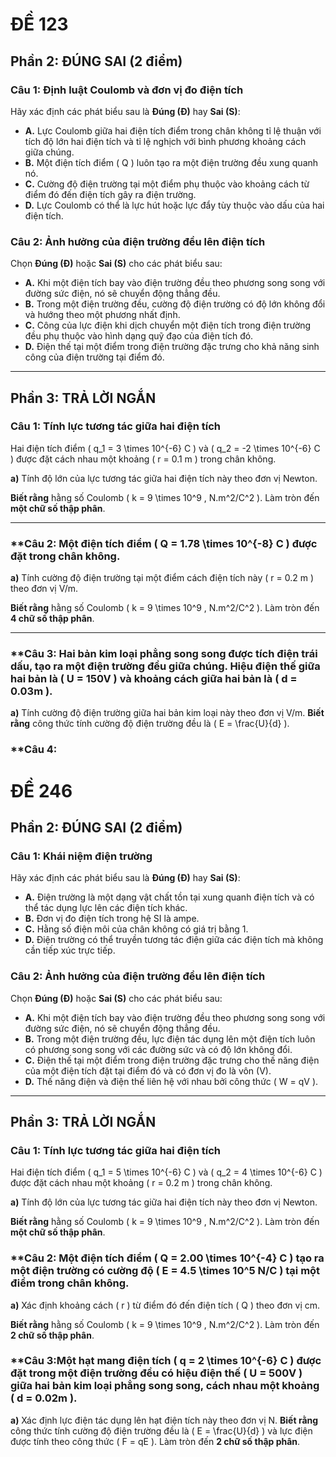# ĐỀ 123

## Phần 2: ĐÚNG SAI (2 điểm)

### **Câu 1: Định luật Coulomb và đơn vị đo điện tích**  
Hãy xác định các phát biểu sau là **Đúng (Đ)** hay **Sai (S)**:  

- **A.** Lực Coulomb giữa hai điện tích điểm trong chân không tỉ lệ thuận với tích độ lớn hai điện tích và tỉ lệ nghịch với bình phương khoảng cách giữa chúng.  
- **B.** Một điện tích điểm \( Q \) luôn tạo ra một điện trường đều xung quanh nó.  
- **C.** Cường độ điện trường tại một điểm phụ thuộc vào khoảng cách từ điểm đó đến điện tích gây ra điện trường.  
- **D.** Lực Coulomb có thể là lực hút hoặc lực đẩy tùy thuộc vào dấu của hai điện tích.  

### **Câu 2: Ảnh hưởng của điện trường đều lên điện tích**  
Chọn **Đúng (Đ)** hoặc **Sai (S)** cho các phát biểu sau:  

- **A.** Khi một điện tích bay vào điện trường đều theo phương song song với đường sức điện, nó sẽ chuyển động thẳng đều.  
- **B.** Trong một điện trường đều, cường độ điện trường có độ lớn không đổi và hướng theo một phương nhất định.  
- **C.** Công của lực điện khi dịch chuyển một điện tích trong điện trường đều phụ thuộc vào hình dạng quỹ đạo của điện tích đó.  
- **D.** Điện thế tại một điểm trong điện trường đặc trưng cho khả năng sinh công của điện trường tại điểm đó.  

---

## Phần 3: TRẢ LỜI NGẮN  

### **Câu 1: Tính lực tương tác giữa hai điện tích**  
Hai điện tích điểm \( q_1 = 3 \times 10^{-6} C \) và \( q_2 = -2 \times 10^{-6} C \) được đặt cách nhau một khoảng \( r = 0.1 m \) trong chân không.  

**a)** Tính độ lớn của lực tương tác giữa hai điện tích này theo đơn vị Newton.  

**Biết rằng** hằng số Coulomb \( k = 9 \times 10^9 \, N.m^2/C^2 \). Làm tròn đến **một chữ số thập phân**.  

---
### **Câu 2: Một điện tích điểm \( Q = 1.78 \times 10^{-8} C \) được đặt trong chân không.  

**a)** Tính cường độ điện trường tại một điểm cách điện tích này \( r = 0.2 m \) theo đơn vị V/m.  

**Biết rằng** hằng số Coulomb \( k = 9 \times 10^9 \, N.m^2/C^2 \). Làm tròn đến **4 chữ số thập phân**.  

---
### **Câu 3: Hai bản kim loại phẳng song song được tích điện trái dấu, tạo ra một điện trường đều giữa chúng. Hiệu điện thế giữa hai bản là \( U = 150V \) và khoảng cách giữa hai bản là \( d = 0.03m \).  

**a)** Tính cường độ điện trường giữa hai bản kim loại này theo đơn vị V/m. 
**Biết rằng** công thức tính cường độ điện trường đều là \( E = \frac{U}{d} \). 

### **Câu 4:

# ĐỀ 246

## Phần 2: ĐÚNG SAI (2 điểm)

### **Câu 1: Khái niệm điện trường**  
Hãy xác định các phát biểu sau là **Đúng (Đ)** hay **Sai (S)**:  

- **A.** Điện trường là một dạng vật chất tồn tại xung quanh điện tích và có thể tác dụng lực lên các điện tích khác.  
- **B.** Đơn vị đo điện tích trong hệ SI là ampe.  
- **C.** Hằng số điện môi của chân không có giá trị bằng 1.  
- **D.** Điện trường có thể truyền tương tác điện giữa các điện tích mà không cần tiếp xúc trực tiếp.  

### **Câu 2: Ảnh hưởng của điện trường đều lên điện tích**  
Chọn **Đúng (Đ)** hoặc **Sai (S)** cho các phát biểu sau:  

- **A.** Khi một điện tích bay vào điện trường đều theo phương song song với đường sức điện, nó sẽ chuyển động thẳng đều.  
- **B.** Trong một điện trường đều, lực điện tác dụng lên một điện tích luôn có phương song song với các đường sức và có độ lớn không đổi.  
- **C.** Điện thế tại một điểm trong điện trường đặc trưng cho thế năng điện của một điện tích đặt tại điểm đó và có đơn vị đo là vôn (V).  
- **D.** Thế năng điện và điện thế liên hệ với nhau bởi công thức \( W = qV \).  

---

## Phần 3: TRẢ LỜI NGẮN  

### **Câu 1: Tính lực tương tác giữa hai điện tích**  
Hai điện tích điểm \( q_1 = 5 \times 10^{-6} C \) và \( q_2 = 4 \times 10^{-6} C \) được đặt cách nhau một khoảng \( r = 0.2 m \) trong chân không.  

**a)** Tính độ lớn của lực tương tác giữa hai điện tích này theo đơn vị Newton.  

**Biết rằng** hằng số Coulomb \( k = 9 \times 10^9 \, N.m^2/C^2 \). Làm tròn đến **một chữ số thập phân**.  

### **Câu 2: Một điện tích điểm \( Q = 2.00 \times 10^{-4} C \) tạo ra một điện trường có cường độ \( E = 4.5 \times 10^5 N/C \) tại một điểm trong chân không.  

**a)** Xác định khoảng cách \( r \) từ điểm đó đến điện tích \( Q \) theo đơn vị cm.  

**Biết rằng** hằng số Coulomb \( k = 9 \times 10^9 \, N.m^2/C^2 \). Làm tròn đến **2 chữ số thập phân**.  

### **Câu 3:Một hạt mang điện tích \( q = 2 \times 10^{-6} C \) được đặt trong một điện trường đều có hiệu điện thế \( U = 500V \) giữa hai bản kim loại phẳng song song, cách nhau một khoảng \( d = 0.02m \).  

**a)** Xác định lực điện tác dụng lên hạt điện tích này theo đơn vị N.
**Biết rằng** công thức tính cường độ điện trường đều là \( E = \frac{U}{d} \) và lực điện được tính theo công thức \( F = qE \). Làm tròn đến **2 chữ số thập phân**.  


